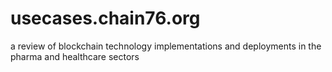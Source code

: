 # usecases.chain76.org
a review of blockchain technology implementations and deployments in the pharma and healthcare sectors
